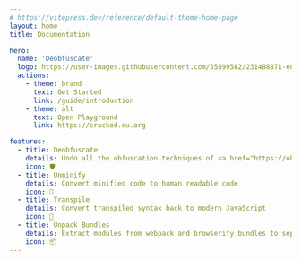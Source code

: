 ```yaml
---
# https://vitepress.dev/reference/default-theme-home-page
layout: home
title: Documentation

hero:
  name: 'Deobfuscate'
  logo: https://user-images.githubusercontent.com/55899582/231488871-e83fb827-1b25-4ec9-a326-b14244677e87.png
  actions:
    - theme: brand
      text: Get Started
      link: /guide/introduction
    - theme: alt
      text: Open Playground
      link: https://cracked.eu.org

features:
  - title: Deobfuscate
    details: Undo all the obfuscation techniques of <a href="https://obfuscator.io">obfuscator.io</a>
    icon: 🛡️
  - title: Unminify
    details: Convert minified code to human readable code
    icon: 🧹
  - title: Transpile
    details: Convert transpiled syntax back to modern JavaScript
    icon: 🧩
  - title: Unpack Bundles
    details: Extract modules from webpack and browserify bundles to separate files
    icon: 📦
---
```

